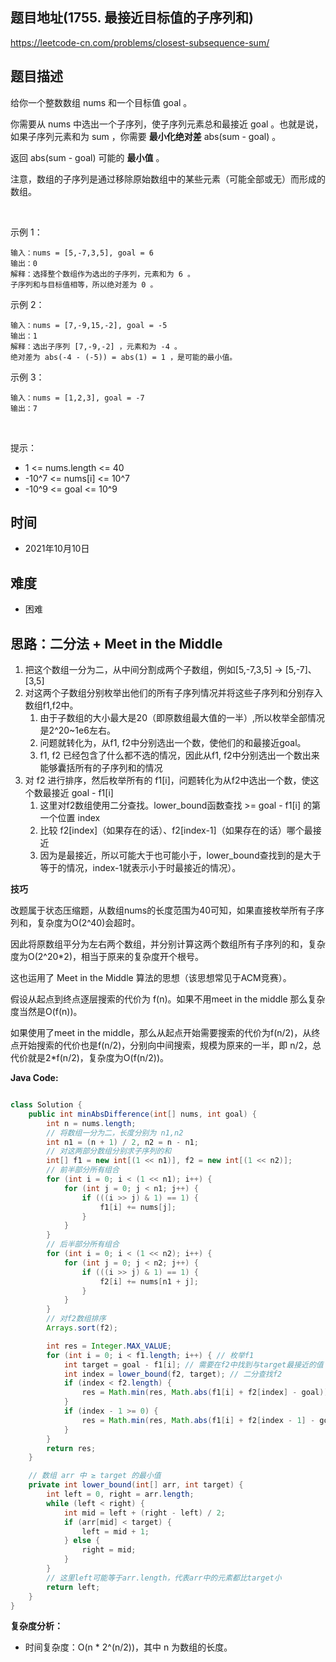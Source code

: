
## 题目地址(1755. 最接近目标值的子序列和)

https://leetcode-cn.com/problems/closest-subsequence-sum/

## 题目描述


给你一个整数数组 nums 和一个目标值 goal 。

你需要从 nums 中选出一个子序列，使子序列元素总和最接近 goal 。也就是说，如果子序列元素和为 sum ，你需要 **最小化绝对差** abs(sum - goal) 。

返回 abs(sum - goal) 可能的 **最小值** 。

注意，数组的子序列是通过移除原始数组中的某些元素（可能全部或无）而形成的数组。

 

示例 1：
```
输入：nums = [5,-7,3,5], goal = 6
输出：0
解释：选择整个数组作为选出的子序列，元素和为 6 。
子序列和与目标值相等，所以绝对差为 0 。
```

示例 2：
```
输入：nums = [7,-9,15,-2], goal = -5
输出：1
解释：选出子序列 [7,-9,-2] ，元素和为 -4 。
绝对差为 abs(-4 - (-5)) = abs(1) = 1 ，是可能的最小值。
```

示例 3：
```
输入：nums = [1,2,3], goal = -7
输出：7
```

 

提示：

- 1 <= nums.length <= 40
- -10^7 <= nums[i] <= 10^7
- -10^9 <= goal <= 10^9

## 时间

- 2021年10月10日

## 难度

- 困难

## 思路：二分法 + Meet in the Middle 

1. 把这个数组一分为二，从中间分割成两个子数组，例如[5,-7,3,5] -> [5,-7]、[3,5]
2. 对这两个子数组分别枚举出他们的所有子序列情况并将这些子序列和分别存入数组f1,f2中。
    1. 由于子数组的大小最大是20（即原数组最大值的一半）,所以枚举全部情况是2^20~1e6左右。
    2. 问题就转化为，从f1, f2中分别选出一个数，使他们的和最接近goal。
    3. f1, f2 已经包含了什么都不选的情况，因此从f1, f2中分别选出一个数出来能够囊括所有的子序列和的情况
3. 对 f2 进行排序，然后枚举所有的 f1[i]，问题转化为从f2中选出一个数，使这个数最接近 goal - f1[i]
    1. 这里对f2数组使用二分查找。lower_bound函数查找 >= goal - f1[i] 的第一个位置 index
    2. 比较 f2[index]（如果存在的话）、f2[index-1]（如果存在的话）哪个最接近
    3. 因为是最接近，所以可能大于也可能小于，lower_bound查找到的是大于等于的情况，index-1就表示小于时最接近的情况）。


**技巧**

改题属于状态压缩题，从数组nums的长度范围为40可知，如果直接枚举所有子序列和，复杂度为O(2^40)会超时。

因此将原数组平分为左右两个数组，并分别计算这两个数组所有子序列的和，复杂度为O(2^20*2)，相当于原来的复杂度开个根号。

这也运用了 Meet in the Middle 算法的思想（该思想常见于ACM竞赛）。

假设从起点到终点逐层搜索的代价为 f(n)。如果不用meet in the middle 那么复杂度当然是O(f(n))。

如果使用了meet in the middle，那么从起点开始需要搜索的代价为f(n/2)，从终点开始搜索的代价也是f(n/2)，分别向中间搜索，规模为原来的一半，即 n/2，总代价就是2*f(n/2)，复杂度为O(f(n/2))。

**Java Code:**

```java

class Solution {
    public int minAbsDifference(int[] nums, int goal) {
        int n = nums.length;
        // 将数组一分为二，长度分别为 n1,n2
        int n1 = (n + 1) / 2, n2 = n - n1;
        // 对这两部分数组分别求子序列的和
        int[] f1 = new int[(1 << n1)], f2 = new int[(1 << n2)];
        // 前半部分所有组合
        for (int i = 0; i < (1 << n1); i++) {
            for (int j = 0; j < n1; j++) {
                if (((i >> j) & 1) == 1) {
                    f1[i] += nums[j];
                }
            }
        }
        // 后半部分所有组合
        for (int i = 0; i < (1 << n2); i++) {
            for (int j = 0; j < n2; j++) {
                if (((i >> j) & 1) == 1) {
                    f2[i] += nums[n1 + j];
                }
            }
        }
        // 对f2数组排序
        Arrays.sort(f2);

        int res = Integer.MAX_VALUE;
        for (int i = 0; i < f1.length; i++) { // 枚举f1
            int target = goal - f1[i]; // 需要在f2中找到与target最接近的值
            int index = lower_bound(f2, target); // 二分查找f2
            if (index < f2.length) {
                res = Math.min(res, Math.abs(f1[i] + f2[index] - goal));
            }
            if (index - 1 >= 0) {
                res = Math.min(res, Math.abs(f1[i] + f2[index - 1] - goal));
            }
        }
        return res;
    }

    // 数组 arr 中 ≥ target 的最小值
    private int lower_bound(int[] arr, int target) {
        int left = 0, right = arr.length;
        while (left < right) {
            int mid = left + (right - left) / 2;
            if (arr[mid] < target) {
                left = mid + 1;
            } else {
                right = mid;
            }
        }
        // 这里left可能等于arr.length，代表arr中的元素都比target小
        return left;
    }
}

```

**复杂度分析：**
- 时间复杂度：O(n * 2^(n/2))，其中 n 为数组的长度。

